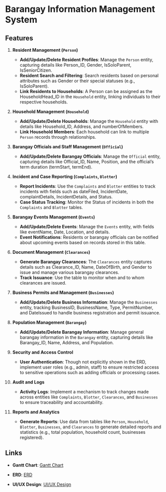 # Barangay Information Management System

## Features

1. **Resident Management (`Person`)**
   - **Add/Update/Delete Resident Profiles**: Manage the `Person` entity, capturing details like Person_ID, Gender, IsSoloParent, IsSeniorCitizen.
   - **Resident Search and Filtering**: Search residents based on personal attributes such as Gender or their special statuses (e.g., IsSoloParent).
   - **Link Residents to Households**: A Person can be assigned as the HouseholdHead_ID in the `Household` entity, linking individuals to their respective households.

2. **Household Management (`Household`)**
   - **Add/Update/Delete Households**: Manage the `Household` entity with details like Household_ID, Address, and numberOfMembers.
   - **Link Household Members**: Each household can link to multiple `Person` records through relationships.

3. **Barangay Officials and Staff Management (`Official`)**
   - **Add/Update/Delete Barangay Officials**: Manage the `Official` entity, capturing details like Official_ID, Name, Position, and the official’s term duration (termStart, termEnd).

4. **Incident and Case Reporting (`Complaints`, `Blotter`)**
   - **Report Incidents**: Use the `Complaints` and `Blotter` entities to track incidents with fields such as dateFiled, IncidentDate, complaintDetails, IncidentDetails, and Status.
   - **Case Status Tracking**: Monitor the Status of incidents in both the `Complaints` and `Blotter` tables.

5. **Barangay Events Management (`Events`)**
   - **Add/Update/Delete Events**: Manage the `Events` entity, with fields like eventName, Date, Location, and details.
   - **Event Notifications**: Residents or barangay officials can be notified about upcoming events based on records stored in this table.

6. **Document Management (`Clearances`)**
   - **Generate Barangay Clearances**: The `Clearances` entity captures details such as Clearance_ID, Name, DateOfBirth, and Gender to issue and manage various barangay clearances.
   - **Track Issuance**: Use the table to monitor when and to whom clearances are issued.

7. **Business Permits and Management (`Businesses`)**
   - **Add/Update/Delete Business Information**: Manage the `Businesses` entity, tracking BusinessID, BusinessName, Type, PermitNumber, and DateIssued to handle business registration and permit issuance.

8. **Population Management (`Barangay`)**
   - **Add/Update/Delete Barangay Information**: Manage general barangay information in the `Barangay` entity, capturing details like Barangay_ID, Name, Address, and Population.

9. **Security and Access Control**
   - **User Authentication**: Though not explicitly shown in the ERD, implement user roles (e.g., admin, staff) to ensure restricted access to sensitive operations such as adding officials or processing cases.

10. **Audit and Logs**
    - **Activity Logs**: Implement a mechanism to track changes made across entities like `Complaints`, `Blotter`, `Clearances`, and `Businesses` to ensure traceability and accountability.

11. **Reports and Analytics**
    - **Generate Reports**: Use data from tables like `Person`, `Household`, `Blotter`, `Businesses`, and `Clearances` to generate detailed reports and statistics (e.g., total population, household count, businesses registered).

## Links

- **Gantt Chart**: [Gantt Chart](https://cebuinstituteoftechnology-my.sharepoint.com/:x:/g/personal/geannaricci_pacana_cit_edu/Ef_6t0V0L5xIrbo-nFWUYRwBE-ALFo-Mt81vwhgoaGq4Kw?e=8UCLja)

- **ERD**: [ERD](https://www.figma.com/design/cGeJra3y2jRemYDJfZQise/System-UI%2FUX?node-id=0-1&t=oQljJVm1HXEpktex-1)

- **UI/UX Design**: [UI/UX Design](https://lucid.app/lucidchart/12304d27-045f-4494-a284-0830d7ddd8ae/edit?viewport_loc=718%2C144%2C1233%2C631%2C0_0&invitationId=inv_12ac53d9-1b79-44bb-a6d1-d866e6a50d95)
